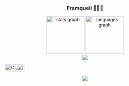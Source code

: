 <p align="center" width="300">
   <h3 align="center"> Framqueli 👨🏻‍💻</h3>
</p>


<div align="center">
  <img src="https://github-readme-stats.vercel.app/api?username=FraMqueli&hide_title=false&hide_rank=false&show_icons=true&include_all_commits=true&count_private=true&disable_animations=false&theme=dracula&locale=en&hide_border=false" height="120" alt="stats graph"  />
  <img src="https://github-readme-stats.vercel.app/api/top-langs?username=FraMqueli&locale=en&hide_title=false&layout=compact&card_width=320&langs_count=5&theme=dracula&hide_border=false" height="120" alt="languages graph"  />
</div>

<div align="center">
    <img src="https://th.bing.com/th/id/R.7b83b010c1b941aad40ecacd7bad6520?rik=kXuhpdMQN73vYQ&riu=http%3a%2f%2fi0.kym-cdn.com%2fphotos%2fimages%2foriginal%2f001%2f055%2f436%2f1e4.gif&ehk=2ZLoHo%2fm%2flU7m%2bULWQoQNJBiACunC05s1uoVHiIkPzI%3d&risl=&pid=ImgRaw&r=0" scale 0.5/>
</div>

<p align="center">

  <span style="width: 8px;"> </span>
   <a href="https://www.youtube.com/channel/UCkFV8dmKlR0swj3y7oRTXCA" target="blank">
    <img align="center" src="https://upload.wikimedia.org/wikipedia/commons/0/09/YouTube_full-color_icon_%282017%29.svg" alt="Canal de YouTube de Framqueli" height="23px" width="33px" />
  </a>
  <span style="width: 8px;"> </span>
  <a href="https://instagram.com/tu_canal" target="blank">
    <img align="center" src="https://upload.wikimedia.org/wikipedia/commons/e/e7/Instagram_logo_2016.svg" alt="Canal de Instagram de Framqueli" height="23px" width="23px" />
</p>

<div align="center">
    <img src="https://media1.tenor.com/m/qVgrRXyFfeYAAAAd/toji-fushiguro-toji-zenin.gif" scale 0.25/>
</div>
